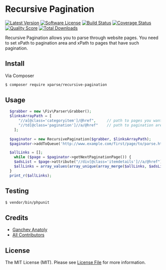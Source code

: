 # Recursive Pagination

[![Latest Version](https://img.shields.io/packagist/v/xparse/recursive-pagination.svg?style=flat-square)](https://packagist.org/packages/xparse/recursive-pagination)
[![Software License](https://img.shields.io/badge/license-MIT-brightgreen.svg?style=flat-square)](LICENSE.md)
[![Build Status](https://img.shields.io/travis/xparse/RecursivePagination/master.svg?style=flat-square)](https://travis-ci.org/xparse/RecursivePagination)
[![Coverage Status](https://img.shields.io/scrutinizer/coverage/g/xparse/RecursivePagination.svg?style=flat-square)](https://scrutinizer-ci.com/g/xparse/RecursivePagination/code-structure)
[![Quality Score](https://img.shields.io/scrutinizer/g/xparse/RecursivePagination.svg?style=flat-square)](https://scrutinizer-ci.com/g/xparse/RecursivePagination)
[![Total Downloads](https://img.shields.io/packagist/dt/xparse/recursive-pagination.svg?style=flat-square)](https://packagist.org/packages/xparse/recursive-pagination)

Recursive Pagination allows you to parse through website pages. You need to set xPath to pagination area and xPath to pages that have such pagination. 

## Install

Via Composer

``` bash
$ composer require xparse/recursive-pagination
```

## Usage

```php
  $grabber = new \Fiv\Parser\Grabber();
  $linksArrayPath = [
      "//a[@class='categoryitem']/@href",     // path to pages you want to scrape
      "//td[@class='pagination']//a/@href"    // path to pagination area
    ];
  
  $paginator = new RecursivePagination($grabber, $linksArrayPath);
  $paginator->addToQueue('http://www.example.com/first/page/to/parse.html');

  $allLinks = [];
    while ($page = $paginator->getNextPaginationPage()) {
    $adsList = $page->attribute("//div[@class='itemdetails']//a/@href")->getItems();
    $allLinks = array_values(array_unique(array_merge($allLinks, $adsList)));
  }
  print_r($allLinks);
```

## Testing

``` bash
$ vendor/bin/phpunit
```

## Credits

- [Ganchev Anatoly](https://github.com/ganchclub)
- [All Contributors](https://github.com/xparse/RecursivePagination/graphs/contributors)

## License

The MIT License (MIT). Please see [License File](LICENSE.md) for more information.